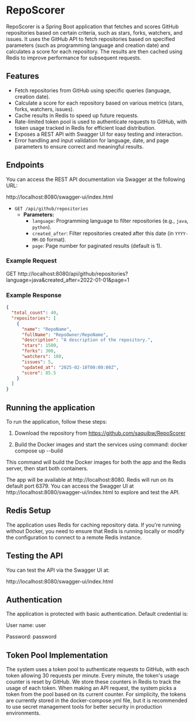 # RepoScorer

RepoScorer is a Spring Boot application that fetches and scores GitHub repositories based on certain criteria, such as stars, forks, watchers, and issues. It uses the GitHub API to fetch repositories based on specified parameters (such as programming language and creation date) and calculates a score for each repository. The results are then cached using Redis to improve performance for subsequent requests.

## Features

- Fetch repositories from GitHub using specific queries (language, creation date).
- Calculate a score for each repository based on various metrics (stars, forks, watchers, issues).
- Cache results in Redis to speed up future requests.
- Rate-limited token pool is used to authenticate requests to GitHub, with token usage tracked in Redis for efficient load distribution.
- Exposes a REST API with Swagger UI for easy testing and interaction.
- Error handling and input validation for language, date, and page parameters to ensure correct and meaningful results.

## Endpoints

You can access the REST API documentation via Swagger at the following URL:

http://localhost:8080/swagger-ui/index.html

- `GET /api/github/repositories`
    - **Parameters:**
      - `language`: Programming language to filter repositories (e.g., `java`, `python`).
      - `created_after`: Filter repositories created after this date (in `YYYY-MM-DD` format).
      - `page`: Page number for paginated results (default is 1).
      
### Example Request

GET http://localhost:8080/api/github/repositories?language=java&created_after=2022-01-01&page=1

### Example Response

```json
{
  "total_count": 40,
  "repositories": [
    {
      "name": "RepoName",
      "fullName": "RepoOwner/RepoName",
      "description": "A description of the repository.",
      "stars": 1500,
      "forks": 300,
      "watchers": 100,
      "issues": 5,
      "updated_at": "2025-02-10T00:00:00Z",
      "score": 85.5
    }
  ]
}
```


## Running the application
To run the application, follow these steps:

1. Download the repository from https://github.com/saquibw/RepoScorer

2. Build the Docker images and start the services using command: docker compose up --build

This command will build the Docker images for both the app and the Redis server, then start both containers.

The app will be available at http://localhost:8080.
Redis will run on its default port 6379.
You can access the Swagger UI at http://localhost:8080/swagger-ui/index.html to explore and test the API.


## Redis Setup
The application uses Redis for caching repository data. If you're running without Docker, you need to ensure that Redis is running locally or modify the configuration to connect to a remote Redis instance.

## Testing the API
You can test the API via the Swagger UI at:

http://localhost:8080/swagger-ui/index.html

## Authentication
The application is protected with basic authentication. Default credential is:

User name: user

Password: password

## Token Pool Implementation
The system uses a token pool to authenticate requests to GitHub, with each token allowing 30 requests per minute. Every minute, the token's usage counter is reset by GitHub. We store these counters in Redis to track the usage of each token. When making an API request, the system picks a token from the pool based on its current counter. For simplicity, the tokens are currently stored in the docker-compose.yml file, but it is recommended to use secret management tools for better security in production environments.